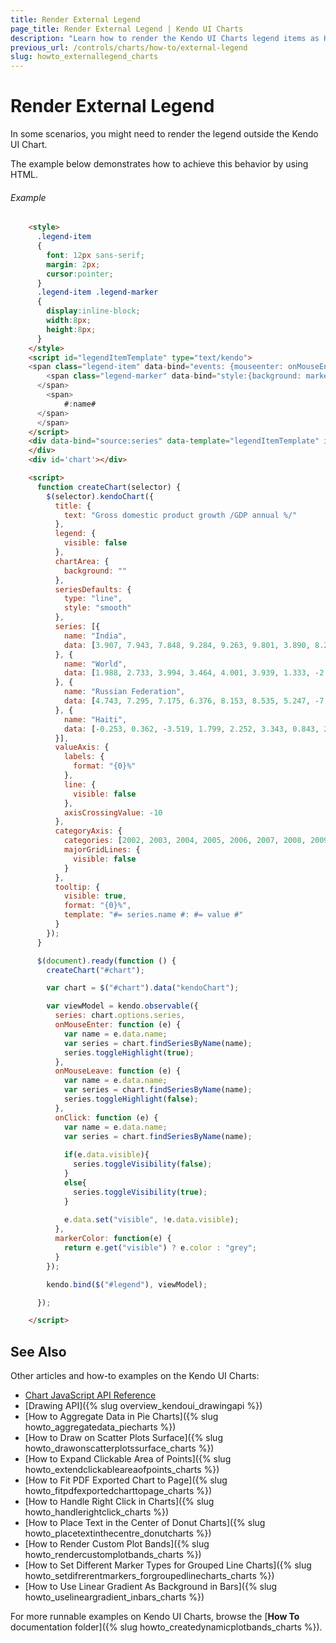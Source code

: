 ```yaml
---
title: Render External Legend
page_title: Render External Legend | Kendo UI Charts
description: "Learn how to render the Kendo UI Charts legend items as HTML elements outside of the chart."
previous_url: /controls/charts/how-to/external-legend
slug: howto_externallegend_charts
---
```


# Render External Legend

In some scenarios, you might need to render the legend outside the Kendo UI Chart.

The example below demonstrates how to achieve this behavior by using HTML.

###### Example

```html
    <style>       
      .legend-item
      {
        font: 12px sans-serif;  
        margin: 2px;
        cursor:pointer;  
      }
      .legend-item .legend-marker
      {
        display:inline-block;
        width:8px;
        height:8px;
      }
    </style>
    <script id="legendItemTemplate" type="text/kendo">
    <span class="legend-item" data-bind="events: {mouseenter: onMouseEnter, mouseleave: onMouseLeave, click: onClick}" >
        <span class="legend-marker" data-bind="style:{background: markerColor}">
      </span>
        <span>
            #:name#
      </span>
      </span>
    </script>
    <div data-bind="source:series" data-template="legendItemTemplate" id="legend">       
    </div>
    <div id='chart'></div>  

    <script>
      function createChart(selector) {
        $(selector).kendoChart({
          title: {
            text: "Gross domestic product growth /GDP annual %/"
          },
          legend: {
            visible: false
          },
          chartArea: {
            background: ""
          },
          seriesDefaults: {
            type: "line",
            style: "smooth"
          },
          series: [{
            name: "India",
            data: [3.907, 7.943, 7.848, 9.284, 9.263, 9.801, 3.890, 8.238, 9.552, 6.855]
          }, {
            name: "World",
            data: [1.988, 2.733, 3.994, 3.464, 4.001, 3.939, 1.333, -2.245, 4.339, 2.727]
          }, {
            name: "Russian Federation",
            data: [4.743, 7.295, 7.175, 6.376, 8.153, 8.535, 5.247, -7.832, 4.3, 4.3]
          }, {
            name: "Haiti",
            data: [-0.253, 0.362, -3.519, 1.799, 2.252, 3.343, 0.843, 2.877, -5.416, 5.590]
          }],
          valueAxis: {
            labels: {
              format: "{0}%"
            },
            line: {
              visible: false
            },
            axisCrossingValue: -10
          },
          categoryAxis: {
            categories: [2002, 2003, 2004, 2005, 2006, 2007, 2008, 2009, 2010, 2011],
            majorGridLines: {
              visible: false
            }
          },
          tooltip: {
            visible: true,
            format: "{0}%",
            template: "#= series.name #: #= value #"
          }
        });
      }

      $(document).ready(function () {
        createChart("#chart");

        var chart = $("#chart").data("kendoChart");

        var viewModel = kendo.observable({
          series: chart.options.series,
          onMouseEnter: function (e) {
            var name = e.data.name;
            var series = chart.findSeriesByName(name);
            series.toggleHighlight(true);
          },
          onMouseLeave: function (e) {
            var name = e.data.name;
            var series = chart.findSeriesByName(name);
            series.toggleHighlight(false);
          },
          onClick: function (e) {
            var name = e.data.name;
            var series = chart.findSeriesByName(name);
			
            if(e.data.visible){
              series.toggleVisibility(false);
            }
            else{
              series.toggleVisibility(true);
            }
            
            e.data.set("visible", !e.data.visible);
          },
          markerColor: function(e) {
            return e.get("visible") ? e.color : "grey";
          }
        });

        kendo.bind($("#legend"), viewModel);

      });

    </script>
```

## See Also

Other articles and how-to examples on the Kendo UI Charts:

* [Chart JavaScript API Reference](/api/javascript/dataviz/ui/chart)
* [Drawing API]({% slug overview_kendoui_drawingapi %})
* [How to Aggregate Data in Pie Charts]({% slug howto_aggregatedata_piecharts %})
* [How to Draw on Scatter Plots Surface]({% slug howto_drawonscatterplotssurface_charts %})
* [How to Expand Clickable Area of Points]({% slug howto_extendclickableareaofpoints_charts %})
* [How to Fit PDF Exported Chart to Page]({% slug howto_fitpdfexportedcharttopage_charts %})
* [How to Handle Right Click in Charts]({% slug howto_handlerightclick_charts %})
* [How to Place Text in the Center of Donut Charts]({% slug howto_placetextinthecentre_donutcharts %})
* [How to Render Custom Plot Bands]({% slug howto_rendercustomplotbands_charts %})
* [How to Set Different Marker Types for Grouped Line Charts]({% slug howto_setdifrerentmarkers_forgroupedlinecharts_charts %})
* [How to Use Linear Gradient As Background in Bars]({% slug howto_uselineargradient_inbars_charts %})

For more runnable examples on Kendo UI Charts, browse the [**How To** documentation folder]({% slug howto_createdynamicplotbands_charts %}).

